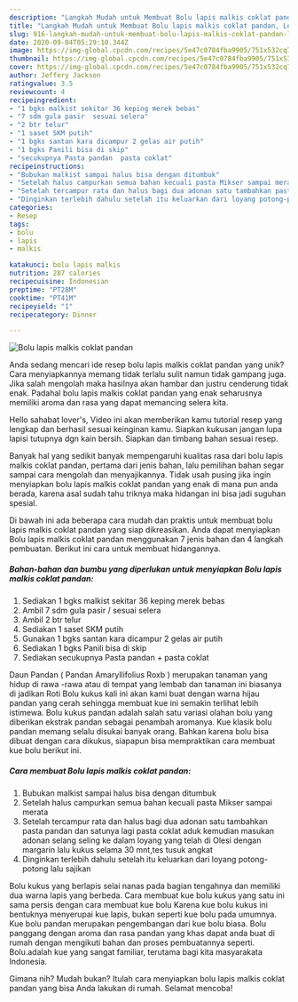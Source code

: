 ```yaml
---
description: "Langkah Mudah untuk Membuat Bolu lapis malkis coklat pandan, Lezat"
title: "Langkah Mudah untuk Membuat Bolu lapis malkis coklat pandan, Lezat"
slug: 916-langkah-mudah-untuk-membuat-bolu-lapis-malkis-coklat-pandan-lezat
date: 2020-09-04T05:29:10.344Z
image: https://img-global.cpcdn.com/recipes/5e47c0784fba9905/751x532cq70/bolu-lapis-malkis-coklat-pandan-foto-resep-utama.jpg
thumbnail: https://img-global.cpcdn.com/recipes/5e47c0784fba9905/751x532cq70/bolu-lapis-malkis-coklat-pandan-foto-resep-utama.jpg
cover: https://img-global.cpcdn.com/recipes/5e47c0784fba9905/751x532cq70/bolu-lapis-malkis-coklat-pandan-foto-resep-utama.jpg
author: Jeffery Jackson
ratingvalue: 3.5
reviewcount: 4
recipeingredient:
- "1 bgks malkist sekitar 36 keping merek bebas"
- "7 sdm gula pasir  sesuai selera"
- "2 btr telur"
- "1 saset SKM putih"
- "1 bgks santan kara dicampur 2 gelas air putih"
- "1 bgks Panili bisa di skip"
- "secukupnya Pasta pandan  pasta coklat"
recipeinstructions:
- "Bubukan malkist sampai halus bisa dengan ditumbuk"
- "Setelah halus campurkan semua bahan kecuali pasta Mikser sampai merata"
- "Setelah tercampur rata dan halus bagi dua adonan satu tambahkan pasta pandan dan satunya lagi pasta coklat aduk kemudian masukan adonan selang seling ke dalam loyang yang telah di Olesi dengan margarin lalu kukus selama 30 mnt,tes tusuk angkat"
- "Dinginkan terlebih dahulu setelah itu keluarkan dari loyang potong-potong lalu sajikan"
categories:
- Resep
tags:
- bolu
- lapis
- malkis

katakunci: bolu lapis malkis 
nutrition: 287 calories
recipecuisine: Indonesian
preptime: "PT28M"
cooktime: "PT41M"
recipeyield: "1"
recipecategory: Dinner

---
```



![Bolu lapis malkis coklat pandan](https://img-global.cpcdn.com/recipes/5e47c0784fba9905/751x532cq70/bolu-lapis-malkis-coklat-pandan-foto-resep-utama.jpg)

Anda sedang mencari ide resep bolu lapis malkis coklat pandan yang unik? Cara menyiapkannya memang tidak terlalu sulit namun tidak gampang juga. Jika salah mengolah maka hasilnya akan hambar dan justru cenderung tidak enak. Padahal bolu lapis malkis coklat pandan yang enak seharusnya memiliki aroma dan rasa yang dapat memancing selera kita.

Hello sahabat lover&#39;s, Video ini akan memberikan kamu tutorial resep yang lengkap dan berhasil sesuai keinginan kamu. Siapkan kukusan jangan lupa lapisi tutupnya dgn kain bersih. Siapkan dan timbang bahan sesuai resep.

Banyak hal yang sedikit banyak mempengaruhi kualitas rasa dari bolu lapis malkis coklat pandan, pertama dari jenis bahan, lalu pemilihan bahan segar sampai cara mengolah dan menyajikannya. Tidak usah pusing jika ingin menyiapkan bolu lapis malkis coklat pandan yang enak di mana pun anda berada, karena asal sudah tahu triknya maka hidangan ini bisa jadi suguhan spesial.


Di bawah ini ada beberapa cara mudah dan praktis untuk membuat bolu lapis malkis coklat pandan yang siap dikreasikan. Anda dapat menyiapkan Bolu lapis malkis coklat pandan menggunakan 7 jenis bahan dan 4 langkah pembuatan. Berikut ini cara untuk membuat hidangannya.

<!--inarticleads1-->

##### Bahan-bahan dan bumbu yang diperlukan untuk menyiapkan Bolu lapis malkis coklat pandan:

1. Sediakan 1 bgks malkist sekitar 36 keping merek bebas
1. Ambil 7 sdm gula pasir / sesuai selera
1. Ambil 2 btr telur
1. Sediakan 1 saset SKM putih
1. Gunakan 1 bgks santan kara dicampur 2 gelas air putih
1. Sediakan 1 bgks Panili bisa di skip
1. Sediakan secukupnya Pasta pandan + pasta coklat


Daun Pandan ( Pandan Amaryllifolius Roxb ) merupakan tanaman yang hidup di rawa -rawa atau di tempat yang lembab dan tanaman ini biasanya di jadikan Roti Bolu kukus kali ini akan kami buat dengan warna hijau pandan yang cerah sehingga membuat kue ini semakin terlihat lebih istimewa. Bolu kukus pandan adalah salah satu variasi olahan bolu yang diberikan ekstrak pandan sebagai penambah aromanya. Kue klasik bolu pandan memang selalu disukai banyak orang. Bahkan karena bolu bisa dibuat dengan cara dikukus, siapapun bisa mempraktikan cara membuat kue bolu berikut ini. 

<!--inarticleads2-->

##### Cara membuat Bolu lapis malkis coklat pandan:

1. Bubukan malkist sampai halus bisa dengan ditumbuk
1. Setelah halus campurkan semua bahan kecuali pasta Mikser sampai merata
1. Setelah tercampur rata dan halus bagi dua adonan satu tambahkan pasta pandan dan satunya lagi pasta coklat aduk kemudian masukan adonan selang seling ke dalam loyang yang telah di Olesi dengan margarin lalu kukus selama 30 mnt,tes tusuk angkat
1. Dinginkan terlebih dahulu setelah itu keluarkan dari loyang potong-potong lalu sajikan


Bolu kukus yang berlapis selai nanas pada bagian tengahnya dan memiliki dua warna lapis yang berbeda. Cara membuat kue bolu kukus yang satu ini sama persis dengan cara membuat kue bolu Karena kue bolu kukus ini bentuknya menyerupai kue lapis, bukan seperti kue bolu pada umumnya. Kue bolu pandan merupakan pengembangan dari kue bolu biasa. Bolu panggang dengan aroma dan rasa pandan yang khas dapat anda buat di rumah dengan mengikuti bahan dan proses pembuatannya seperti. Bolu.adalah kue yang sangat familiar, terutama bagi kita masyarakata Indonesia. 

Gimana nih? Mudah bukan? Itulah cara menyiapkan bolu lapis malkis coklat pandan yang bisa Anda lakukan di rumah. Selamat mencoba!
